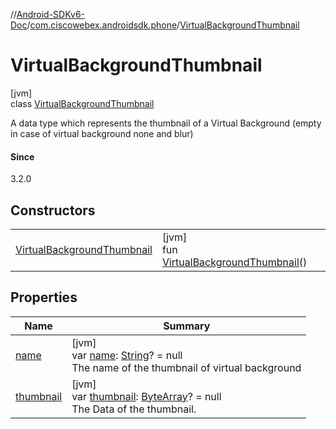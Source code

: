 //[Android-SDKv6-Doc](../../../index.md)/[com.ciscowebex.androidsdk.phone](../index.md)/[VirtualBackgroundThumbnail](index.md)

# VirtualBackgroundThumbnail

[jvm]\
class [VirtualBackgroundThumbnail](index.md)

A data type which represents the thumbnail of a Virtual Background (empty in  case of virtual background none and blur)

#### Since

3.2.0

## Constructors

| | |
|---|---|
| [VirtualBackgroundThumbnail](-virtual-background-thumbnail.md) | [jvm]<br>fun [VirtualBackgroundThumbnail](-virtual-background-thumbnail.md)() |

## Properties

| Name | Summary |
|---|---|
| [name](name.md) | [jvm]<br>var [name](name.md): [String](https://kotlinlang.org/api/latest/jvm/stdlib/kotlin/-string/index.html)? = null<br>The name of the thumbnail of virtual background |
| [thumbnail](thumbnail.md) | [jvm]<br>var [thumbnail](thumbnail.md): [ByteArray](https://kotlinlang.org/api/latest/jvm/stdlib/kotlin/-byte-array/index.html)? = null<br>The Data of the thumbnail. |
